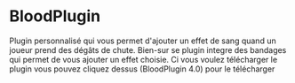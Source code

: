 # BloodPlugin
Plugin personnalisé qui vous permet d'ajouter un effet de sang quand un joueur prend des dégâts de chute.
Bien-sur se plugin integre des bandages qui permet de vous ajouter un effet choisie.
Ci vous voulez télécharger le plugin vous pouvez cliquez dessus (BloodPlugin 4.0) pour le télécharger
